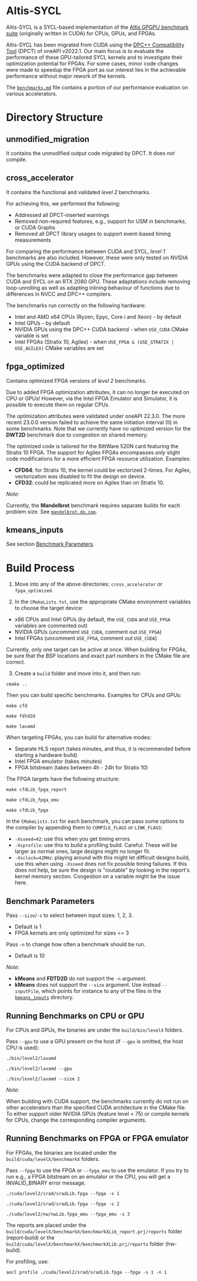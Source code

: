 # Altis-SYCL

Altis-SYCL is a SYCL-based implementation of the [Altis GPGPU benchmark suite](https://github.com/utcs-scea/altis) (originally written in CUDA) for CPUs, GPUs, and FPGAs.

Altis-SYCL has been migrated from CUDA using the [DPC++ Compatibility Tool](https://www.intel.com/content/www/us/en/developer/tools/oneapi/dpc-compatibility-tool.html) (DPCT) of oneAPI v2022.1. Our main focus is to evaluate the performance of these GPU-tailored SYCL kernels and to investigate their optimization potential for FPGAs. For some cases, minor code changes were made to speedup the FPGA port as our interest lies in the achievable performance without major rework of the kernels.

The [`benchmarks.md`](benchmarks.md) file contains a portion of our performance evaluation on various accelerators.

# Directory Structure

## unmodified_migration
It contains the unmodified output code migrated by DPCT. It does _not_ compile.

## cross_accelerator
It contains the functional and validated _level 2_ benchmarks. 

For achieving this, we performed the following:
- Addressed all DPCT-inserted warnings
- Removed non-required features, e.g., support for USM in benchmarks, or CUDA Graphs
- Removed all DPCT library usages to support event-based timing measurements

For comparing the performance between CUDA and SYCL, _level 1_ benchmarks are also included. However, these were only tested on NVIDIA GPUs using the CUDA backend of DPCT.

The benchmarks were adapted to close the performance gap between CUDA and SYCL on an RTX 2080 GPU. These adaptations include removing loop-unrolling as well as adapting inlining behaviour of functions due to differences in NVCC and DPC++ compilers.

The benchmarks run correctly on the following hardware:
* Intel and AMD x64 CPUs (Ryzen, Epyc, Core i and Xeon) - by default
* Intel GPUs - by default
* NVIDIA GPUs using the DPC++ CUDA backend - when `USE_CUDA` CMake variable is set
* Intel FPGAs (Stratix 10, Agilex) - when `USE_FPGA & (USE_STRATIX | USE_AGILEX)` CMake variables are set

## fpga_optimized
Contains optimized FPGA versions of _level 2_ benchmarks. 

Due to added FPGA optimization attributes, it can no longer be executed on CPU or GPUs! However, via the Intel FPGA Emulator and Simulator, it is possible to execute them on regular CPUs. 

The optimization attributes were validated under oneAPI 22.3.0. The more recent 23.0.0 version failed to achieve the same initiation interval (II) in some benchmarks. Note that we currently have no optimized version for the **DWT2D** benchmark due to congestion on shared memory.

The optimized code is tailored for the BittWare 520N card featuring the Stratix 10 FPGA. The support for Agilex FPGAs encompasses _only_ slight code modifications for a more efficient FPGA resource utilization. Examples:
- **CFD64**: for Stratix 10, the kernel could be vectorized 2-times. For Agilex, vectorization was disabled to fit the design on device.
- **CFD32**: could be replicated more on Agilex than on Stratix 10.

_Note_:

Currently, the **Mandelbrot** benchmark requires separate builds for each problem size. See [`mandelbrot.dp.cpp`](fpga_optimized/cuda/level2/mandelbrot/mandelbrot.dp.cpp#L42).

## kmeans_inputs
See section [Benchmark Parameters](#benchmark-parameters).

# Build Process
1. Move into any of the above directories: `cross_accelerator` or `fpga_optimized`. 

2. In the `CMakeLists.txt`, use the appropriate CMake environment variables to choose the target device:
- x86 CPUs and Intel GPUs (by default, the `USE_CUDA` and `USE_FPGA` variables are commented out)
- NVIDIA GPUs (uncomment `USE_CUDA`, comment out `USE_FPGA`) 
- Intel FPGAs (uncomment `USE_FPGA`, comment out `USE_CUDA`)

Currently, only one target can be active at once. When building for FPGAs, be sure that the BSP locations and exact part numbers in the CMake file are correct. 

3. Create a `build` folder and move into it, and then run:

```
cmake ..
```

Then you can build specific benchmarks. Examples for CPUs and GPUs:

```
make cfd
```

```
make fdtd2d
```

```
make lavamd
```

When targeting FPGAs, you can build for alternative modes: 
- Separate HLS report (takes minutes, and thus, it is recommended before starting a hardware build)
- Intel FPGA emulator (takes minutes)
- FPGA bitstream (takes between 4h - 24h for Stratix 10)

The FPGA targets have the following structure:

```
make cfdLib_fpga_report
```

```
make cfdLib_fpga_emu
```

```
make cfdLib_fpga
```

In the `CMakeLists.txt` for each benchmark, you can pass some options to the compiler by appending them to `COMPILE_FLAGS` or `LINK_FLAGS`:
- `-Xsseed=42`: use this when you get timing errors
- `-Xsprofile`: use this to build a profiling build. Careful: These will be larger as normal ones, large designs might no longer fit.
- `-Xsclock=42MHz`: playing around with this might let difficult designs build, use this when using `-Xsseed` does not fix possible timing failures. If this does not help, be sure the design is "routable" by looking in the report's kernel memory section. Congestion on a variable might be the issue here.

## Benchmark Parameters
Pass `--size`/`-s` to select between input sizes: 1, 2, 3.
- Default is 1
- FPGA kernels are only optimized for sizes <= 3

Pass `-n` to change how often a benchmark should be run. 
- Default is 10

_Note_:
- **kMeans** and **FDTD2D** do not support the `-n` argument.
- **kMeans** does not support the `--size` argument. Use instead `--inputFile`, which points for instance to any of the files in the [`kmeans_inputs`](kmeans_inputs/) directory.

## Running Benchmarks on CPU or GPU

For CPUs and GPUs, the binaries are under the `build/bin/levelX` folders.

Pass `--gpu` to use a GPU present on the host (if `--gpu` is omitted, the host CPU is used):

```
./bin/level2/lavamd
```

```
./bin/level2/lavamd --gpu
```

```
./bin/level2/lavamd --size 2
```

_Note_:

When building with CUDA support, the benchmarks currently do not run on other accelerators than the specified CUDA architecture in the CMake file. To either support older NVIDIA GPUs (feature level < 75) or compile kernels for CPUs, change the corresponding compiler arguments.

## Running Benchmarks on FPGA or FPGA emulator
For FPGAs, the binaries are located under the `build/cuda/levelX/benchmarkX` folders.

Pass `--fpga` to use the FPGA or `--fpga_emu` to use the emulator. If you try to run e.g., a FPGA bitstream on an emulator or the CPU, you will get a INVALID_BINARY error message.

```
./cuda/level2/srad/sradLib.fpga --fpga -s 1
```

```
./cuda/level2/srad/sradLib.fpga --fpga -s 2
```

```
./cuda/level2/nw/nwLib.fpga_emu --fpga_emu -s 3
```

The reports are placed under the `build/cuda/levelX/benchmarkX/benchmarkXLib_report.prj/reports` folder (report-build) or the `build/cuda/levelX/benchmarkX/benchmarkXLib.prj/reports` folder (hw-build).

For profiling, use:

```
aocl profile ./cuda/level2/srad/sradLib.fpga --fpga -s 1 -n 1
```
